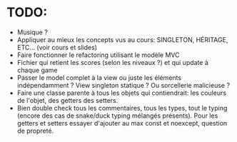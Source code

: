 # TODO:

 - Musique ?
 - Appliquer au mieux les concepts vus au cours: SINGLETON, HÉRITAGE, ETC... (voir cours et slides)
 - Faire fonctionner le refactoring utilisant le modèle MVC 
 - Fichier qui retient les scores (selon les niveaux ?) et qui update à chaque game
 - Passer le model complet à la view ou juste les éléments indépendamment ? View singleton statique ? Ou sorcellerie malicieuse ?
 - Faire une classe parente à tous les objets qui contiendrait: les couleurs de l'objet, des getters des setters.
 - Bien double check tous les commentaires, tous les types, tout le typing (encore des cas de snake/duck typing mélangés présents). Pour les getters et setters essayer d'ajouter au max const et noexcept, question de propreté.